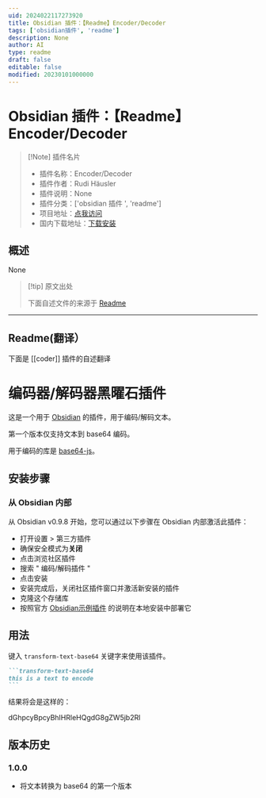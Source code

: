```yaml
---
uid: 2024022117273920
title: Obsidian 插件：【Readme】Encoder/Decoder
tags: ['obsidian插件', 'readme']
description: None
author: AI
type: readme
draft: false
editable: false
modified: 20230101000000
---
```


# Obsidian 插件：【Readme】Encoder/Decoder

> [!Note] 插件名片
> - 插件名称：Encoder/Decoder
> - 插件作者：Rudi Häusler
> - 插件说明：None
> - 插件分类：['obsidian 插件 ', 'readme']
> - 项目地址：[点我访问](https://github.com/rudimuc/obsidian-coder)
> - 国内下载地址：[下载安装](https://pkmer.cn/products/plugin/pluginMarket/?coder)

## 概述

None

> [!tip] 原文出处
>
>下面自述文件的来源于 [Readme](https://ghproxy.net/https://raw.githubusercontent.com/rudimuc/obsidian-coder/master/README.md)

---

## Readme(翻译）

下面是 [[coder]] 插件的自述翻译

# 编码器/解码器黑曜石插件

这是一个用于 [Obsidian](https://obsidian.md) 的插件，用于编码/解码文本。

第一个版本仅支持文本到 base64 编码。

用于编码的库是 [base64-js](https://github.com/beatgammit/base64-js)。

## 安装步骤

### 从 Obsidian 内部

从 Obsidian v0.9.8 开始，您可以通过以下步骤在 Obsidian 内部激活此插件：

- 打开设置 > 第三方插件
- 确保安全模式为**关闭**
- 点击浏览社区插件
- 搜索 " 编码/解码插件 "
- 点击安装
- 安装完成后，关闭社区插件窗口并激活新安装的插件
- 克隆这个存储库
- 按照官方 [Obsidian示例插件](https://github.com/obsidianmd/obsidian-sample-plugin) 的说明在本地安装中部署它

## 用法

键入 `transform-text-base64` 关键字来使用该插件。

````markdown
```transform-text-base64
this is a text to encode
```
````

结果将会是这样的：

dGhpcyBpcyBhIHRleHQgdG8gZW5jb2Rl

## 版本历史

### 1.0.0

- 将文本转换为 base64 的第一个版本




